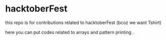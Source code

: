 # hacktoberFest
this repo is for contributions related to hacktoberFest (bcoz we want Tshirt)

here you can put codes related to arrays and pattern printing .
